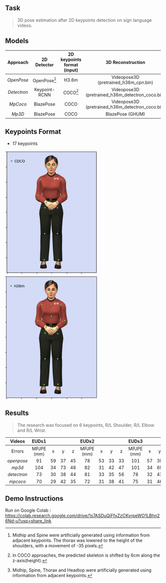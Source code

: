 
## Task
> 3D pose estimation after 2D keypoints detection on sign language videos.


## Models
|Approach | 2D Detector| 2D keypoints format (input) | 3D Reconstruction  | 3D keypoints format (output) |
| :-------------: | :-------------: |:-------------:| :-----:|:-----:|
| *OpenPose*  | OpenPose[^1]  | H3.6m | Videopose3D (pretrained_h36m_cpn.bin) | H3.6m |
| *Detectron* | Keypoint-RCNN | COCO[^2]  | Videopose3D (pretrained_h36m_detectron_coco.bin) | H3.6m |
| *MpCoco* | BlazePose | COCO  | Videopose3D (pretrained_h36m_detectron_coco.bin) | H3.6m |
| *Mp3D* | BlazePose | COCO | BlazePose (GHUM) | H3.6m [^3]|

[^1]: Midhip and Spine were artificially generated using information from adjacent keypoints.
The thorax was lowered to the height of the shoulders, with a movement of -35 pixels.
[^2]: In COCO approaches, the predicted skeleton is shifted by 6cm along the z-axis(height).
[^3]: Midhip, Spine, Thorax and Headtop were artificially generated using information from adjacent keypoints.

## Keypoints Format
* 17 keypoints
 
<img src="img/fullbody_coco.png" width="300" height="400"><img src="img/fullbody_h36m.png" width="300" height="400">

## Results 
> The research was focused on 6 keypoints, R/L Shoulder, R/L Elbow and R/L Wrist. 

| Videos |EUDs1| | | |EUDs2| | ||EUDs3| | | |EUDs4| | ||EUDs5| | ||
| :---: |  :---: | :---: | :---: | :---: | :---: | :---: | :---: | :---: | :---: | :---: | :---: | :---: | :---: | :---: | :---: | :---: | :---: | :---: | :---: | :---: | 
|Errors |MPJPE (mm)|x|y|z|MPJPE (mm)|x|y|z|MPJPE (mm)|x|y|z|MPJPE (mm)|x|y|z|MPJPE (mm)|x|y|z|
|*openpose*|91|59|37|45|78|53|33|33|101|57|39|61|80|51|25|47|96|58|48|40|
|*mp3d*|104|34|73|48|82|31|42|47|101|34|69|42|87|32|54|43|95|30|62|45|
|*detectron*|73|30|38|44|81|33|35|56|78|32|43|43|75|33|32|50|83|33|47|49|
|*mpcoco*|70|29|42|35|72|31|38|41|75|31|46|35|72|33|38|38|72|32|45|35|

## Demo Instructions
Run on Google Colab :
https://colab.research.google.com/drive/1s7ASDuQjFfxZzCKvrpeWO1LBhn26Nd-u?usp=share_link




